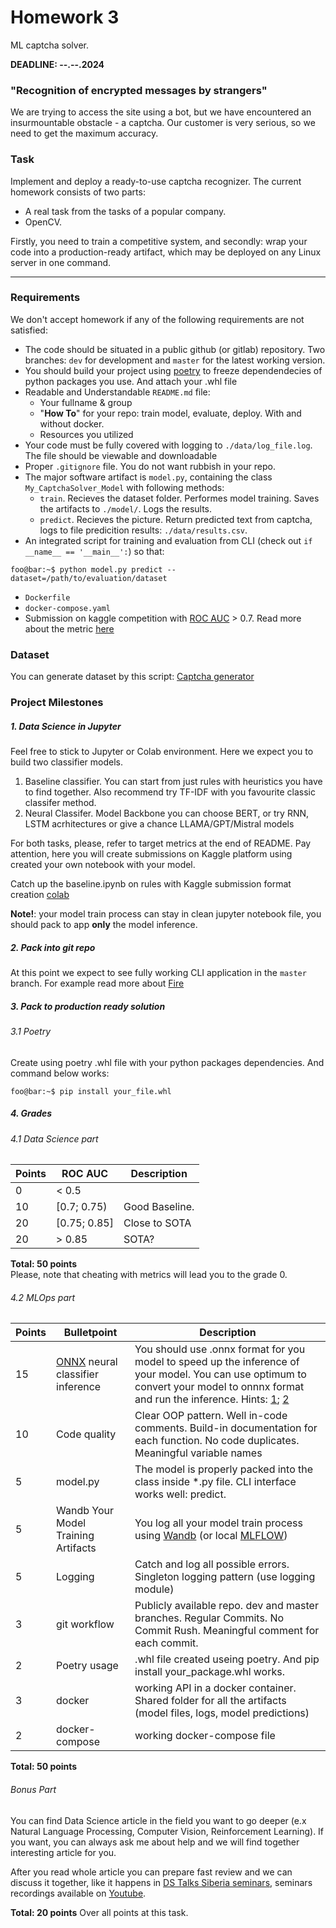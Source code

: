 # Homework 3
ML captcha solver.

__DEADLINE:  --.--.2024__

### "Recognition of encrypted messages by strangers"

We are trying to access the site using a bot, but we have encountered an insurmountable obstacle - a captcha. Our customer is very serious, so we need to get the maximum accuracy.

### Task
Implement and deploy a ready-to-use captcha recognizer.
The current homework consists of two parts:
* A real task from the tasks of a popular company.
* OpenCV.
  
Firstly, you need to train a competitive  system, and secondly: wrap your code into a production-ready artifact, which may be deployed on any Linux server in one command.

--------------
### Requirements
We don't accept homework if any of the following requirements are not satisfied:
- The code should be situated in a public github (or gitlab) repository. Two branches: `dev` for development and `master` for the latest working version.
- You should build your project using [poetry](https://python-poetry.org/docs/) to freeze dependendecies of python packages you use. And attach your .whl file
- Readable and Understandable `README.md` file:
    - Your fullname & group
    - "**How To**" for your repo: train model, evaluate, deploy. With and without docker.
    - Resources you utilized
- Your code must be fully covered with logging to `./data/log_file.log`. The file should be viewable and downloadable
- Proper `.gitignore` file. You do not want rubbish in your repo.
- The major software artifact is `model.py`, containing the class `My_CaptchaSolver_Model` with following methods:
    - `train`. Recieves the dataset folder. Performes model training. Saves the artifacts to `./model/`. Logs the results.
    - `predict`. Recieves the picture. Return predicted text from captcha, logs to file predicition results: `./data/results.csv`.
- An integrated script for training and evaluation from CLI (check out `if __name__ == '__main__':`) so that:
```console
foo@bar:~$ python model.py predict --dataset=/path/to/evaluation/dataset
```
- `Dockerfile`
- `docker-compose.yaml`
- Submission on kaggle competition with [ROC AUC](https://developers.google.com/machine-learning/crash-course/classification/roc-and-auc) > 0.7.
Read more about the metric [here](https://alexanderdyakonov.wordpress.com/2017/07/28/auc-roc-%D0%BF%D0%BB%D0%BE%D1%89%D0%B0%D0%B4%D1%8C-%D0%BF%D0%BE%D0%B4-%D0%BA%D1%80%D0%B8%D0%B2%D0%BE%D0%B9-%D0%BE%D1%88%D0%B8%D0%B1%D0%BE%D0%BA/)
  
### Dataset
You can generate dataset by this script: [Captcha generator](https://github.com/IvanArsenev/Captcha-solver)



### Project Milestones
##### 1. Data Science in Jupyter
Feel free to stick to Jupyter or Colab environment. Here we expect you to build two classifier models. 
 1) Baseline classifier. You can start from just rules with heuristics you have to find together. Also recommend try TF-IDF with you favourite classic classifer method.
 2) Neural Classifer. Model Backbone you can choose BERT, or try RNN, LSTM acrhitectures or give a chance  LLAMA/GPT/Mistral models

For both tasks, please, refer to target metrics at the end of README.
Pay attention, here you will create submissions on Kaggle platform using created your own notebook with your model.

Catch up the baseline.ipynb on rules with Kaggle submission format creation [colab](https://drive.google.com/file/d/1cNO3m8OQCueCOU4TQOP50pUlyc-JVjfq/view?usp=sharing)

**Note!**: your model train process can stay in clean jupyter notebook file, you should pack to app **only** the model inference.

##### 2. Pack into git repo
At this point we expect to see fully working CLI application in the `master` branch. 
For example read more about [Fire](https://google.github.io/python-fire/guide/)
  
##### 3. Pack to production ready solution
###### 3.1 Poetry
Create using poetry .whl file with your python packages dependencies. And command below works:
```console
foo@bar:~$ pip install your_file.whl 
```

##### 4. Grades
###### 4.1 Data Science part  
| Points         | ROC AUC     | Description |
|--------------|-----------|------------|
| 0       | < 0.5      |        |
| 10      | [0.7; 0.75)| Good Baseline.       |
| 20      | [0.75; 0.85] | Close to SOTA      |
| 20      | > 0.85  |  SOTA?       |  


__Total: 50 points__  
Please, note that cheating with metrics will lead you to the grade 0.

###### 4.2 MLOps part  
  
| Points         | Bulletpoint     | Description |
|--------------|-----------|------------|
| 15 | [ONNX](https://github.com/onnx/onnx) neural classifier inference | You should use .onnx format for you model to speed up the inference of your model. You can use optimum to convert your model to onnnx format and run the inference. Hints: [1](https://www.philschmid.de/convert-transformers-to-onnx); [2](https://github.com/huggingface/optimum) |
| 10     |Code quality   | Clear OOP pattern. Well in-code comments. Build-in documentation for each function. No code duplicates. Meaningful variable names       |
| 5     | model.py      |    The model is properly packed into the class inside *.py file. CLI interface works well: predict.      |
| 5 | Wandb Your Model Training Artifacts  | You log all your model train process using [Wandb](https://wandb.ai/site) (or local [MLFLOW](https://mlflow.org/)) |
| 5      | Logging       |Catch and log all possible errors. Singleton logging pattern (use logging module)      |
| 3      | git workflow  | Publicly available repo. dev and master branches. Regular Commits. No Commit Rush. Meaningful comment for each commit.    |
| 2      | Poetry usage   | .whl file created useing poetry. And pip install your_package.whl works.     |
| 3      | docker        | working API in a docker container. Shared folder for all the artifacts (model files, logs, model predictions)      |
| 2      |docker-compose | working docker-compose file       |


__Total: 50 points__ 



###### Bonus Part
You can find Data Science article in the field you want to go deeper (e.x Natural Language Processing, Computer Vision, Reinforcement Learning). If you want, you can always ask me about help and we will find together interesting article for you.

After you read whole article you can prepare fast review and we can discuss it together, like it happens in [DS Talks Siberia seminars](https://t.me/+fQ07VSVJ2V8yZGYy), seminars recordings available on [Youtube](https://www.youtube.com/channel/UCKi44xqXU67E3dv5e0b_0Dg).

__Total: 20 points__  Over all points at this task.
